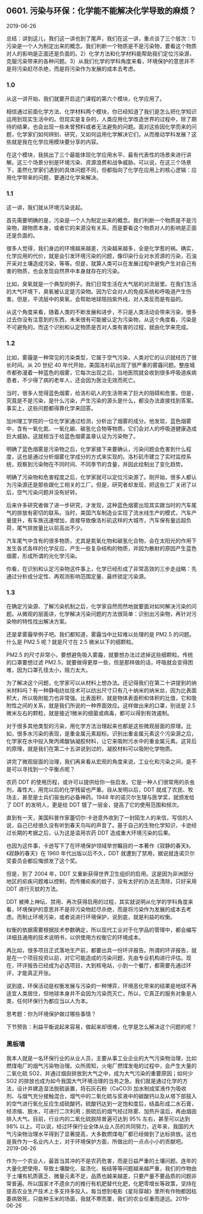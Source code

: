 ## 0601. 污染与环保：化学能不能解决化学导致的麻烦？

2019-06-26

总结：讲到这儿，我们这一讲也到了尾声，我们在这一讲，重点谈了三个层次：1）污染是一个人为制定出来的概念。我们判断一个物质是不是污染物，要看这个物质对人的影响是正面还是负面的。2）化学方法和化学材料能帮助我们定位污染源，克服污染带来的各种问题。3）从我们化学的学科角度来看，环境保护的意思并不是将污染赶尽杀绝，而是将污染作为发展的成本去考虑。

### 1.0

从这一讲开始，我们就要开启这门课程的第六个模块，化学应用了。

相信通过前面化学方法、化学材料两个模块，你已经知道了我们是怎么把化学知识运用到现实生活中的。但现实是复杂的，人类应用化学改造世界的过程中，除了期待的结果，也会出现一些未曾预料或者无法避免的问题。面对这些因化学而来的问题，化学家们如何辨别、研究，又如何运用化学解决它们，从而推动学科发展？这些就是我在化学应用模块要分享的内容。

在这个模块，我挑出了三个最能体现化学应用水平、最有代表性的场景来进行讲解。这三个场景分别是环境污染、资源浪费和战争威胁。可以说，在这三个场景下，虽然化学家们遇到的具体问题不同，但都指向了化学在应用上的核心逻辑：应用化学带来的问题，要通过化学来解决。

### 1.1

这一讲，我们就从环境污染说起。

首先需要明确的是，污染是一个人为制定出来的概念。我们判断一个物质是不是污染物，跟物质本身，或者它的来源没有关系，而是要看这个物质对人的影响是正面还是负面的。

很多人觉得，我们身边的环境越来越差，污染越来越多，全是化学惹的祸。确实，化学应用的代价，就是会引发环境污染的问题，像印染行业对水资源的污染，石油开采对土壤造成污染，等等。但是，就算人类可以在发展过程中避免产生对自己有害的物质，也会发现自然界中本身就存在的污染。

比如，臭氧就是一个典型的例子。我们日常生活在大气层的对流层里。在我们生活的大气环境下，臭氧被认定是污染物。因为它会对人的免疫系统和呼吸道产生伤害。但是，平流层中的臭氧，会帮助地球阻挡紫外线，对人类反而是有益的。

从这个角度来看，随着人类的不断发展和进步，不只是人类活动会带来污染，很多过去你没有注意到的东西，未来很有可能被认定为污染物，从这个角度看，污染是不可避免的。而这个识别和认定物质是否对人类有害的过程，就由化学来完成。

### 1.2

比如，雾霾是一种常见的污染类型，它属于空气污染，人类对它的认识就经历了很长时间。从 20 世纪 40 年代开始，美国洛杉矶出现了很严重的雾霾问题。整座城市都弥漫着一种蓝色的烟雾，它每次出现之后，当地医院就会收到很多呼吸道疾病患者，不少得了病的老年人，还会因为医治无效而死亡。

当时，很多人觉得蓝色烟雾，给洛杉矶人的生活带来了巨大的阻碍和危害。但是，究竟是不是污染，是什么污染，产生污染的源头是什么，都没办法直接找到答案。事实上，这些问题都得靠化学来回答。

加州理工学院的一位化学家通过检测，分析出了烟雾的成分。他发现，蓝色烟雾中，含有一氧化氮、一氧化碳、碳氢化合物等物质，它们会对人的呼吸道健康造成巨大威胁。这就相当于给蓝色烟雾盖章认证为污染物了。

明确了蓝色烟雾是污染物之后，化学家接下来要确认，污染问题会危害到什么程度，这也是通过分析烟雾化学成分的方式来实现的。洛杉矶市建立了实时监控系统，观察到污染物在不同时间、不同季节的含量，并因此绘制出了变化趋势。

明确了污染物和危害程度之后，化学家就可以定位污染源了。刚开始，很多人都认为污染源还是那些跟化工相关的工厂。但是，研究者却发现，把这些工厂关闭了以后，空气污染问题并没有好转。

后来许多研究者做了进一步研究，才发现，这种蓝色烟雾出现其实跟当时的汽车尾气的排放有密切的联系。当时，美国汽车制造业实现了流水线生产的模式，汽车产量提升，有车族迅速增加，直接导致像洛杉矶这样的大城市，汽车保有量远超负荷，尾气排放量比以前高出不少。

汽车尾气中含有的很多物质，尤其是氮氧化物和碳氢化合物，会在太阳光的作用下发生各式各样的化学反应，产生一些复杂结构的物质，并因为散射的原因产生蓝色烟雾，形成所谓的光化学污染。

你看，在识别和认定污染物这件事上，化学已经形成了非常高效的三步走战略：先通过分析成分定性、再观测影响范围定量、最终锁定污染源。

### 1.3

在确定污染源、了解污染机制之后，化学家自然而然地就要面对如何解决污染的问题。从微观的层面讲，化学解决污染问题的方法很简单：识别出污染物，再针对污染物的特性找出解决方案。

还是拿雾霾举例子吧。我们都知道，雾霾当中比较难以处理的是 PM2.5 的问题。什么是 PM2.5 呢？就是尺寸在 2.5 微米以下的细颗粒。

PM2.5 的尺寸非常小，要想避免吸入雾霾，就要想办法过滤掉这些细颗粒。传统的口罩要想过滤 PM2.5，就要做得更厚一些，但是那样做的话，呼吸就会变得困难，因为口罩孔径太小，阻力太大。

为了解决这个问题，化学家可以从材料上想办法。还记得我们在第二十讲提到的纳米材料吗？有一种静电纺丝技术可以纺出尺寸只有几十纳米的纳米丝，因为比表面积大，所以吸附能力也非常强。比表面积，就是物体表面积和体积的比值，它和吸附性之间的关系，就是我们所说的一种界面效应。这样做出来的口罩，别说是 2.5 微米左右的颗粒，就是接近1微米的细菌或病毒，都可以得到有效遏制。

对于很多其他类型的污染，用化学方法治理起来也都是这些微观层面的原理。比如，很多水污染的表现，是重金属元素超标。识别出重金属元素这个污染源之后，化学家在水中投入聚丙烯酸钠凝胶材料，让它来吸附污水中的重金属元素。这背后的原理，就是我们在第二十五讲说到过的，凝胶材料可以吸附化学物质。

讲完了微观层面的治理，我们再来看从宏观的角度来说，工业化和污染之间，是不是可以寻找到一个平衡点呢？

农药 DDT 的使用历程，或许可以提供给你一些启发。它是一种人们很常用的杀虫剂，毒性大，用完以后的化学残留也严重。自从发明以后，DDT 就成了农民、牧场主，甚至是士兵们驱虫的必备神药。1948 年的诺贝尔生理与医学奖，就颁发给了 DDT 的发明人，更是给 DDT 镀了一层金，提高了它的使用范围和频次。

直到有一天，美国科普作家蕾切尔·卡逊意外收到了一封陌生人的来信，写信的人说，自己已经很久没有听到春天鸟叫的声音了。基于自己的生物化学知识，卡逊经过长期的考据之后，认为这是滥用农药 DDT 造成重大环境污染的后果。

也因为这件事，卡逊写下了在环境保护领域举世瞩目的一本著作《寂静的春天》。《寂静的春天》在 1960 年代出版以后不久，DDT 就遭到了禁用，据说就连诺贝尔奖委员会都后悔颁发了这个奖。

但是，到了 2004 年，DDT 又重新获得世界卫生组织的启用。这是因为非洲部分地区的疟疾问题难以控制，而传播疟疾的蚊子，没有太好的办法去清除，只好采用 DDT 进行灭蚊的方法。

DDT 被捧上神坛、禁用、再次获得启用的过程，其实就说明从化学的学科角度来看，环境保护的意思并不是将污染物赶尽杀绝，而是将污染作为发展的成本去考虑。而制止环境污染，或者说进行环境保护，说到底，就是利益的权衡。

权衡的依据需要根据技术参数确定，所以现代工业对于化学品的管理中，都会编写详细且通用的技术说明书，以供使用方权衡它的环境成本。

再比如，很多项目正式落地生产前，都要出具一份环评报告。所谓的环评报告，就是在一个项目投资以前，对它可能造成的污染问题，先由专业机构进行评估。现在，环评报告已经成为必选项目，大到核电站，小到一个餐厅，都需要先通过环评，才能真正开张。

说到底，环保活动是权衡发展与污染的一种博弈，环境恶化带来的结果是地球不再适宜人类居住，但地球本身并不会因为污染而灭亡，所以，它真正的服务对象是人类，任何环保行为都应当以人为本。

思考题：你为环境保护做过哪些事情？

下节预告：利益平衡说起来容易，做起来却很难，化学是怎么解决这个问题的呢？

### 黑板墙

我本人就是一名环保行业的从业人员，主要从事工业企业的大气污染物治理，比如燃煤电厂的烟气污染物治理。众所周知，火电厂燃煤发电的过程中，会产生大量的二氧化硫 SO2、并通过烟囪排放到大气之中，成为大气污染的重要原因；如何少 SO2 的排放也成为如今我国大气环境治理的当务之急。我们就是通过化学的方法，设计并建造湿法脱硫装置，将石灰石粉（CaCO3) 加水制成浆液作为吸收剂、与烟气充分接触混合，烟气中的二氧化硫与浆液中的碳酸钙以及从塔下部鼓入的空气进行氧化反应生成硫酸钙，硫酸钙达到一定饱和度后，结晶形成二水石膏，经浓缩、脱水，可进行二次利用；脱硫后的烟气经过除雾、加热升温后，再由烟囱排入大气。目前，行业内的二氧化硫脱除普遍可达到 95% 左右，甚至可以达到 98% 以上。可以说，经过环保行业全体从业人员的共同努力，近年来，我国的大气污染物治理水平得到了显著提高，大多数燃煤电厂都已经做到了达标排放。这也是我作为一名业内人士，对于环境保护方面，所做出的一点点小小的贡献吧。2019-06-26

作为一个农业人，最首当其冲的不是农药危害，而是日益严重的土壤问题。连年的大量化肥使用，导致土壤酸化、盐渍化、板结等等问题越来越严重，我们的作物由于土壤有机质匮乏、微量元素不足，品质也越来越差，只要产量不要品质的问题非常普遍。所以国家オ不遗余力的推行有机肥替代化肥，化肥零增长等政策，坚持在提高农业生产技术上多支持多投入。每当想到电影《星际穿越》里所有作物都因枯萎病致死，只能种玉米的场面，我就不寒而栗，我们的农业任重而道远。2019-06-26
